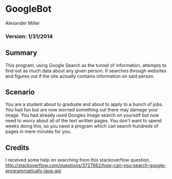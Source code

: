 # GoogleBot
Alexander Miller
### Version: 1/31/2014

## Summary
This program, using Google Search as the tunnel of information, attempts to find out as much data about 
any given person. It searches through websites and figures out if the site actually contains information 
on said person.
 
## Scenario 
You are a student about to graduate and about to apply to a bunch of jobs. You had fun but are now 
worried something out there may damage your image. You had already used Googles Image search on yourself but 
now need to worry about all of the text written pages. You don't want to spend weeks doing this, so you need
a program which can search hundreds of pages in mere minutes for you.

## Credits 
I received some help on searching from this stackoverflow question.
http://stackoverflow.com/questions/3727662/how-can-you-search-google-programmatically-java-api
